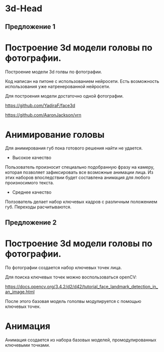 # 3d-Head

## Предложение 1

# Построение 3d модели головы по фотографии.

Построение модели 3d голвы по фотографии.

Код написан на питоне с использованием нейросети. Есть возможность использования уже натренерованной нейросети.

Для построения модели достаточно одной фотографии.

https://github.com/YadiraF/face3d

https://github.com/AaronJackson/vrn

# Анимирование головы

Для анимирования губ пока готового решения найти не удается.

* Высокое качество

Пользователь произносит специально подобранную фразу на камеру, которая позволяет зафиксировать все возможные анимации лица.
Из этих наборов впоследствии будет составлена анимация для любого произносимого текста.

* Среднее качество

Ползователь делает набор ключевых кадров с различным положением губ. Переходы расчитываются.

## Предложение 2

# Построение 3d модели головы по фотографии.

По фотографии создается набор ключевых точек лица. 

Для поиска ключевых точек можно воспользоваться openCV:

https://docs.opencv.org/3.4.2/d2/d42/tutorial_face_landmark_detection_in_an_image.html

После этого базовая модель гололвы модулируется с помощью ключевых точек.

# Анимация

Анимация создается из набора базовых моделей, промодулированных ключевыми точками.

